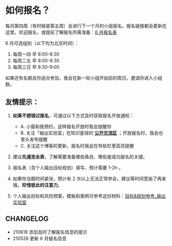 # 如何报名？

每月第四周（有时候是第五周）会进行下一个月的小组报名，报名链接都会更新在这里。欢迎报名，或提前了解报名所需准备：[6 月报名表](http://ishanshan.mikecrm.com/jZaKIch)

6 月可选组别（以下均为北京时间）：
1. 每周一四 早 8:00-8:30
2. 每周二五 早 8:00-8:30
3. 每周三日 早 8:30-9:00

如果还有名额且你适合参加，我会在新一轮小组开始前的周日，邀请你进入小组群。



 
## 友情提示：


1. **如果不想错过报名**，可通过以下方式及时获取报名开放通知：<br> 
    - A. 小窗和我预约，这样报名开放时我会提醒你 <br> 
    - B. 关注「输出实验室」在知识星球的 **[公开交流区](https://t.zsxq.com/2jaMjyr)** ；开放报名时，我会也里头发布提醒 <br> 
    - C. 关注这个博客的更新，报名时我会在导航栏里高亮提醒

1. 建议**先通览全表**，了解需要准备哪些条目、哪些是成功报名的关键。
2. 报名表（含个人输出目标规划）填写，预计需要 1-2h 。
3. 如果你当期时间紧张，预计有 2 次以上无法正常参会，建议等时间宽裕了再来哦。**珍惜彼此的注意力**。
4. 个人输出目标和风险预案，模板和案例可参考这份材料：[目标&规划参考_输出实验室](https://docs.qq.com/doc/DVUptSWJ2d2pKUGti)


## CHANGELOG 

- 210618 添加及时了解报名信息的提示
- 210526 更新 6 月报名信息